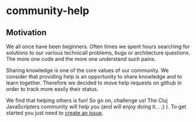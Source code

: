# community-help

## Motivation
We all once have been beginners. Often times we spent hours searching for solutions to our various technicall problems, bugs or architecture questions. The more one code and the more one understand such pains.

Sharing knowledge is one of the core values of our community. We consider that providing help is an opportunity to share knowledge and to learn together. Therefore we decided to move help requests on github in order to track more easily their status.

We find that helping others is fun! So go on, challenge us! The Cluj JavaScripters community will help you (and will enjoy doing it... ;) ). To get started you just need to [create an issue](https://github.com/cluj-javascripters/community-help/issues/new).

